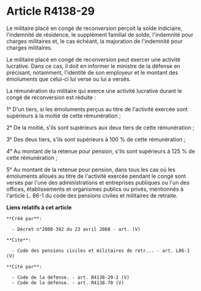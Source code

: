 # Article R4138-29

Le militaire placé en congé de reconversion perçoit la solde indiciaire, l'indemnité de résidence, le supplément familial de
solde, l'indemnité pour charges militaires et, le cas échéant, la majoration de l'indemnité pour charges militaires. 

Le militaire placé en congé de reconversion peut exercer une activité lucrative. Dans ce cas, il doit en informer le ministre
de la défense en précisant, notamment, l'identité de son employeur et le montant des émoluments que celui-ci lui verse ou lui
a versés. 

La rémunération du militaire qui exerce une activité lucrative durant le congé de reconversion est réduite : 

1° D'un tiers, si les émoluments perçus au titre de l'activité exercée sont supérieurs à la moitié de cette rémunération ; 

2° De la moitié, s'ils sont supérieurs aux deux tiers de cette rémunération ; 

3° Des deux tiers, s'ils sont supérieurs à 100 % de cette rémunération ; 

4° Au montant de la retenue pour pension, s'ils sont supérieurs à 125 % de cette rémunération ; 

5° Au montant de la retenue pour pension, dans tous les cas où les émoluments alloués au titre de l'activité exercée pendant
le congé sont versés par l'une des administrations et entreprises publiques ou l'un des offices, établissements et organismes
publics ou privés, mentionnés à l'article L. 86-1 du code des pensions civiles et militaires de retraite.

**Liens relatifs à cet article**

	**Créé par**:

	  - Décret n°2008-392 du 23 avril 2008 - art. (V)

	**Cite**:

	  - Code des pensions civiles et militaires de retr... - art. L86-1 (V)

	**Cité par**:

	  - Code de la défense. - art. R4138-29-2 (V)
	  - Code de la défense. - art. R4138-70 (V)
